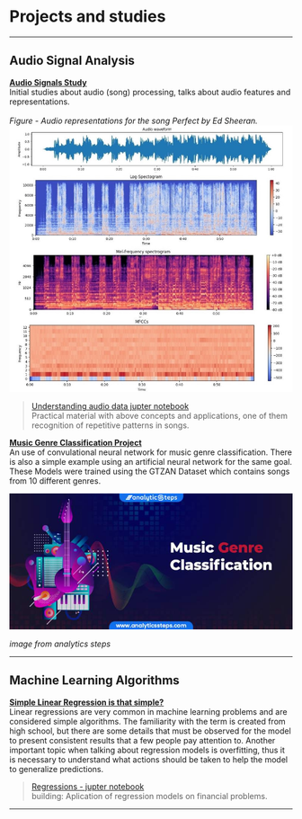 # Projects and studies

---

## Audio Signal Analysis

**[Audio Signals Study](/audio_study)**
<br> Initial studies about audio (song) processing, talks about audio features and representations.
<br><br> *Figure - Audio representations for the song Perfect by Ed Sheeran.*
<br><img src="images/audio_basics/audio_features.jpg?raw=true"/>

> [Understanding audio data jupter notebook](https://github.com/anarachel1/Studying-audio-signals) <br> Practical material with above concepts and applications, one of them recognition of repetitive patterns in songs. 


**[Music Genre Classification Project](https://github.com/anarachel1/Music-Genre-Classification-CNN)**
<br> An use of convulational neural network for music genre classification. There is also a simple example using an artificial neural network for the same goal. These Models were trained using the GTZAN Dataset which contains songs from 10 different genres.

<img src="images\genre_class\concept.jpg?raw=true"/>

*image from analytics steps*

---

## Machine Learning Algorithms

**[Simple Linear Regression is that simple?](/regression.md)**
<br> Linear regressions are very common in machine learning problems and are considered simple algorithms. The familiarity with the term is created from high school, but there are some details that must be observed for the model to present consistent results that a few people pay attention to. Another important topic when talking about regression models is overfitting, thus it is necessary to understand what actions should be taken to help the model to generalize predictions.

>[Regressions - jupter notebook](https://link) <br> building: Aplication of regression models on financial problems.


---


